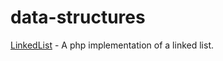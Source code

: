 # data-structures
[LinkedList](https://github.com/arogulin/data-structures/tree/master/LinkedList) - A php implementation of a linked list.
